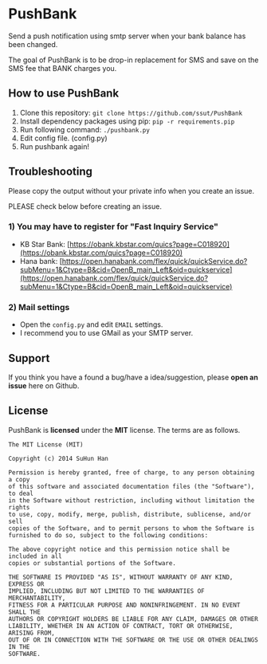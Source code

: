 # PushBank
Send a push notification using smtp server when your bank balance has been changed.

The goal of PushBank is to be drop-in replacement for SMS and save on the SMS fee that BANK charges you.

## How to use PushBank
1. Clone this repository: `git clone https://github.com/ssut/PushBank`
2. Install dependency packages using pip: `pip -r requirements.pip`
3. Run following command: `./pushbank.py`
4. Edit config file. (config.py)
5. Run pushbank again!

## Troubleshooting
Please copy the output without your private info when you create an issue.

PLEASE check below before creating an issue.

### 1) You may have to register for "Fast Inquiry Service"
* KB Star Bank: [https://obank.kbstar.com/quics?page=C018920](https://obank.kbstar.com/quics?page=C018920)
* Hana bank: [https://open.hanabank.com/flex/quick/quickService.do?subMenu=1&Ctype=B&cid=OpenB_main_Left&oid=quickservice](https://open.hanabank.com/flex/quick/quickService.do?subMenu=1&Ctype=B&cid=OpenB_main_Left&oid=quickservice)

### 2) Mail settings
* Open the `config.py` and edit `EMAIL` settings.
* I recommend you to use GMail as your SMTP server.

## Support

If you think you have a found a bug/have a idea/suggestion, please **open an issue** here on Github.

## License
PushBank is **licensed** under the **MIT** license. The terms are as follows.

```text
The MIT License (MIT)

Copyright (c) 2014 SuHun Han

Permission is hereby granted, free of charge, to any person obtaining a copy
of this software and associated documentation files (the "Software"), to deal
in the Software without restriction, including without limitation the rights
to use, copy, modify, merge, publish, distribute, sublicense, and/or sell
copies of the Software, and to permit persons to whom the Software is
furnished to do so, subject to the following conditions:

The above copyright notice and this permission notice shall be included in all
copies or substantial portions of the Software.

THE SOFTWARE IS PROVIDED "AS IS", WITHOUT WARRANTY OF ANY KIND, EXPRESS OR
IMPLIED, INCLUDING BUT NOT LIMITED TO THE WARRANTIES OF MERCHANTABILITY,
FITNESS FOR A PARTICULAR PURPOSE AND NONINFRINGEMENT. IN NO EVENT SHALL THE
AUTHORS OR COPYRIGHT HOLDERS BE LIABLE FOR ANY CLAIM, DAMAGES OR OTHER
LIABILITY, WHETHER IN AN ACTION OF CONTRACT, TORT OR OTHERWISE, ARISING FROM,
OUT OF OR IN CONNECTION WITH THE SOFTWARE OR THE USE OR OTHER DEALINGS IN THE
SOFTWARE.
```